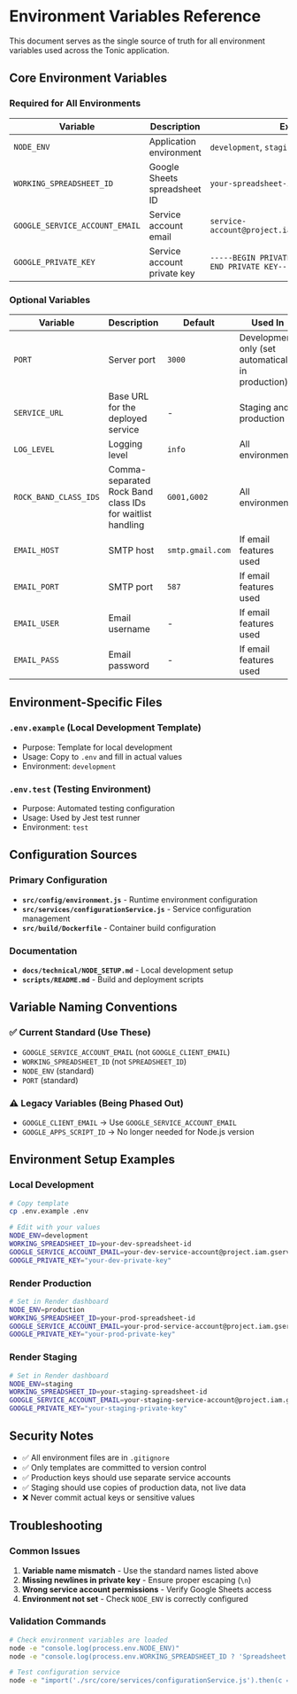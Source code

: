 # Environment Variables Reference

This document serves as the single source of truth for all environment variables used across the Tonic application.

## Core Environment Variables

### Required for All Environments

| Variable | Description | Example | Used In |
|----------|-------------|---------|---------|
| `NODE_ENV` | Application environment | `development`, `staging`, `production` | All environments |
| `WORKING_SPREADSHEET_ID` | Google Sheets spreadsheet ID | `your-spreadsheet-id-here` | All environments |
| `GOOGLE_SERVICE_ACCOUNT_EMAIL` | Service account email | `service-account@project.iam.gserviceaccount.com` | All environments |
| `GOOGLE_PRIVATE_KEY` | Service account private key | `-----BEGIN PRIVATE KEY-----\n...\n-----END PRIVATE KEY-----` | All environments |

### Optional Variables

| Variable | Description | Default | Used In |
|----------|-------------|---------|---------|
| `PORT` | Server port | `3000` | Development only (set automatically in production) |
| `SERVICE_URL` | Base URL for the deployed service | - | Staging and production |
| `LOG_LEVEL` | Logging level | `info` | All environments |
| `ROCK_BAND_CLASS_IDS` | Comma-separated Rock Band class IDs for waitlist handling | `G001,G002` | All environments |
| `EMAIL_HOST` | SMTP host | `smtp.gmail.com` | If email features used |
| `EMAIL_PORT` | SMTP port | `587` | If email features used |
| `EMAIL_USER` | Email username | - | If email features used |
| `EMAIL_PASS` | Email password | - | If email features used |

## Environment-Specific Files

### `.env.example` (Local Development Template)
- Purpose: Template for local development
- Usage: Copy to `.env` and fill in actual values
- Environment: `development`

### `.env.test` (Testing Environment)
- Purpose: Automated testing configuration
- Usage: Used by Jest test runner
- Environment: `test`

## Configuration Sources

### Primary Configuration
- **`src/config/environment.js`** - Runtime environment configuration
- **`src/services/configurationService.js`** - Service configuration management
- **`src/build/Dockerfile`** - Container build configuration

### Documentation
- **`docs/technical/NODE_SETUP.md`** - Local development setup
- **`scripts/README.md`** - Build and deployment scripts

## Variable Naming Conventions

### ✅ Current Standard (Use These)
- `GOOGLE_SERVICE_ACCOUNT_EMAIL` (not `GOOGLE_CLIENT_EMAIL`)
- `WORKING_SPREADSHEET_ID` (not `SPREADSHEET_ID`)
- `NODE_ENV` (standard)
- `PORT` (standard)

### ⚠️ Legacy Variables (Being Phased Out)
- `GOOGLE_CLIENT_EMAIL` → Use `GOOGLE_SERVICE_ACCOUNT_EMAIL`
- `GOOGLE_APPS_SCRIPT_ID` → No longer needed for Node.js version

## Environment Setup Examples

### Local Development
```bash
# Copy template
cp .env.example .env

# Edit with your values
NODE_ENV=development
WORKING_SPREADSHEET_ID=your-dev-spreadsheet-id
GOOGLE_SERVICE_ACCOUNT_EMAIL=your-dev-service-account@project.iam.gserviceaccount.com
GOOGLE_PRIVATE_KEY="your-dev-private-key"
```

### Render Production
```bash
# Set in Render dashboard
NODE_ENV=production
WORKING_SPREADSHEET_ID=your-prod-spreadsheet-id
GOOGLE_SERVICE_ACCOUNT_EMAIL=your-prod-service-account@project.iam.gserviceaccount.com
GOOGLE_PRIVATE_KEY="your-prod-private-key"
```

### Render Staging
```bash
# Set in Render dashboard  
NODE_ENV=staging
WORKING_SPREADSHEET_ID=your-staging-spreadsheet-id
GOOGLE_SERVICE_ACCOUNT_EMAIL=your-staging-service-account@project.iam.gserviceaccount.com
GOOGLE_PRIVATE_KEY="your-staging-private-key"
```

## Security Notes

- ✅ All environment files are in `.gitignore`
- ✅ Only templates are committed to version control
- ✅ Production keys should use separate service accounts
- ✅ Staging should use copies of production data, not live data
- ❌ Never commit actual keys or sensitive values

## Troubleshooting

### Common Issues
1. **Variable name mismatch** - Use the standard names listed above
2. **Missing newlines in private key** - Ensure proper escaping (`\n`)
3. **Wrong service account permissions** - Verify Google Sheets access
4. **Environment not set** - Check `NODE_ENV` is correctly configured

### Validation Commands
```bash
# Check environment variables are loaded
node -e "console.log(process.env.NODE_ENV)"
node -e "console.log(process.env.WORKING_SPREADSHEET_ID ? 'Spreadsheet ID set' : 'Missing spreadsheet ID')"

# Test configuration service
node -e "import('./src/core/services/configurationService.js').then(c => console.log('Config loaded'))"
```
